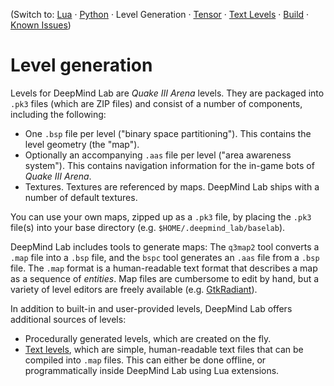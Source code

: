 (Switch to: [Lua](lua_api.md) &middot; [Python](python_api.md) &middot;
 Level Generation &middot;
 [Tensor](tensor.md) &middot; [Text Levels](text_level.md) &middot;
 [Build](build.md) &middot;
 [Known Issues](issues.md))

# Level generation

Levels for DeepMind Lab are _Quake III Arena_ levels. They are packaged into `.pk3`
files (which are ZIP files) and consist of a number of components, including the
following:

   * One `.bsp` file per level ("binary space partitioning"). This contains the
     level geometry (the "map").
   * Optionally an accompanying `.aas` file per level ("area awareness system").
     This contains navigation information for the in-game bots of _Quake III
     Arena_.
   * Textures. Textures are referenced by maps. DeepMind Lab ships with a number
     of default textures.

You can use your own maps, zipped up as a `.pk3` file, by placing the `.pk3`
file(s) into your base directory (e.g. `$HOME/.deepmind_lab/baselab`).

DeepMind Lab includes tools to generate maps: The `q3map2` tool converts a
`.map` file into a `.bsp` file, and the `bspc` tool generates an `.aas` file
from a `.bsp` file. The `.map` format is a human-readable text format that
describes a map as a sequence of _entities_. Map files are cumbersome to edit by
hand, but a variety of level editors are freely available
(e.g.  [GtkRadiant](https://github.com/TTimo/GtkRadiant)).

In addition to built-in and user-provided levels, DeepMind Lab offers additional
sources of levels:

   * Procedurally generated levels, which are created on the fly.
   * [Text levels](text_level.md), which are simple, human-readable text files
     that can be compiled into `.map` files. This can either be done offline,
     or programmatically inside DeepMind Lab using Lua extensions.

